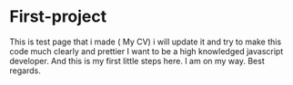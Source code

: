 # First-project
This is test page that  i made ( My CV) i  will update it and try to make this code much clearly and prettier 
I want to be a high knowledged javascript developer. And this is my first little steps here. 
I am on my way.
Best regards.
